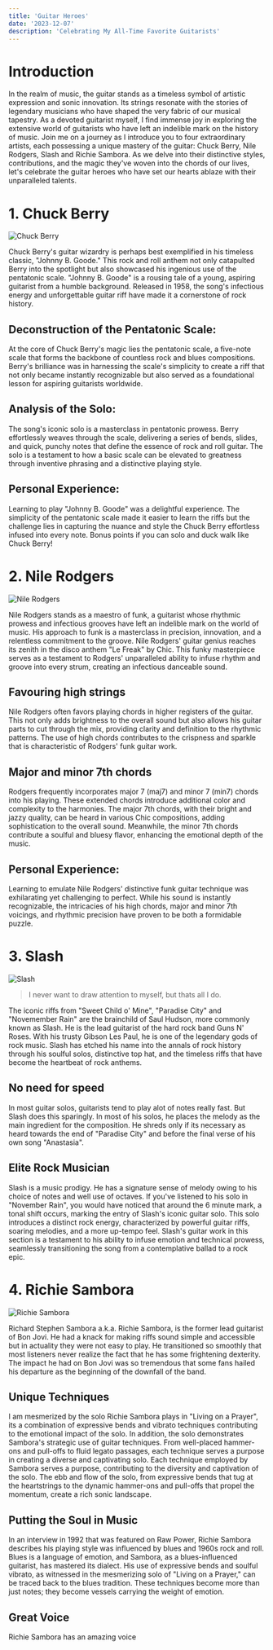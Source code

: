 ```yaml
---
title: 'Guitar Heroes'
date: '2023-12-07'
description: 'Celebrating My All-Time Favorite Guitarists'
---
```


# Introduction

In the realm of music, the guitar stands as a timeless symbol of artistic expression and sonic innovation. Its strings resonate with the stories of legendary musicians who have shaped the very fabric of our musical tapestry. As a devoted guitarist myself, I find immense joy in exploring the extensive world of guitarists who have left an indelible mark on the history of music. Join me on a journey as I introduce you to four extraordinary artists, each possessing a unique mastery of the guitar: Chuck Berry, Nile Rodgers, Slash and Richie Sambora. As we delve into their distinctive styles, contributions, and the magic they've woven into the chords of our lives, let's celebrate the guitar heroes who have set our hearts ablaze with their unparalleled talents.

# 1. Chuck Berry

![Chuck Berry](/images/blog/guitar-heroes/chuck-berry.webp)

Chuck Berry's guitar wizardry is perhaps best exemplified in his timeless classic, "Johnny B. Goode." This rock and roll anthem not only catapulted Berry into the spotlight but also showcased his ingenious use of the pentatonic scale. "Johnny B. Goode" is a rousing tale of a young, aspiring guitarist from a humble background. Released in 1958, the song's infectious energy and unforgettable guitar riff have made it a cornerstone of rock history.

## Deconstruction of the Pentatonic Scale:

At the core of Chuck Berry's magic lies the pentatonic scale, a five-note scale that forms the backbone of countless rock and blues compositions. Berry's brilliance was in harnessing the scale's simplicity to create a riff that not only became instantly recognizable but also served as a foundational lesson for aspiring guitarists worldwide.

## Analysis of the Solo:

The song's iconic solo is a masterclass in pentatonic prowess. Berry effortlessly weaves through the scale, delivering a series of bends, slides, and quick, punchy notes that define the essence of rock and roll guitar. The solo is a testament to how a basic scale can be elevated to greatness through inventive phrasing and a distinctive playing style.

## Personal Experience:

Learning to play "Johnny B. Goode" was a delightful experience. The simplicity of the pentatonic scale made it easier to learn the riffs but the challenge lies in capturing the nuance and style the Chuck Berry effortless infused into every note. Bonus points if you can solo and duck walk like Chuck Berry!

# 2. Nile Rodgers

![Nile Rodgers](/images/blog/guitar-heroes/nile-rodgers.jpeg)

Nile Rodgers stands as a maestro of funk, a guitarist whose rhythmic prowess and infectious grooves have left an indelible mark on the world of music. His approach to funk is a masterclass in precision, innovation, and a relentless commitment to the groove. Nile Rodgers' guitar genius reaches its zenith in the disco anthem "Le Freak" by Chic. This funky masterpiece serves as a testament to Rodgers' unparalleled ability to infuse rhythm and groove into every strum, creating an infectious danceable sound.

## Favouring high strings

Nile Rodgers often favors playing chords in higher registers of the guitar. This not only adds brightness to the overall sound but also allows his guitar parts to cut through the mix, providing clarity and definition to the rhythmic patterns. The use of high chords contributes to the crispness and sparkle that is characteristic of Rodgers' funk guitar work.

## Major and minor 7th chords

Rodgers frequently incorporates major 7 (maj7) and minor 7 (min7) chords into his playing. These extended chords introduce additional color and complexity to the harmonies. The major 7th chords, with their bright and jazzy quality, can be heard in various Chic compositions, adding sophistication to the overall sound. Meanwhile, the minor 7th chords contribute a soulful and bluesy flavor, enhancing the emotional depth of the music.

## Personal Experience:

Learning to emulate Nile Rodgers' distinctive funk guitar technique was exhilarating yet challenging to perfect. While his sound is instantly recognizable, the intricacies of his high chords, major and minor 7th voicings, and rhythmic precision have proven to be both a formidable puzzle.

# 3. Slash

![Slash](/images/blog/guitar-heroes/slash.jpeg)

> I never want to draw attention to myself, but thats all I do.

The iconic riffs from "Sweet Child o' Mine", "Paradise City" and "Novemember Rain" are the brainchild of Saul Hudson, more commonly known as Slash. He is the lead guitarist of the hard rock band Guns N' Roses. With his trusty Gibson Les Paul, he is one of the legendary gods of rock music. Slash has etched his name into the annals of rock history through his soulful solos, distinctive top hat, and the timeless riffs that have become the heartbeat of rock anthems.

## No need for speed

In most guitar solos, guitarists tend to play alot of notes really fast. But Slash does this sparingly. In most of his solos, he places the melody as the main ingredient for the composition. He shreds only if its necessary as heard towards the end of "Paradise City" and before the final verse of his own song "Anastasia".

## Elite Rock Musician

Slash is a music prodigy. He has a signature sense of melody owing to his choice of notes and well use of octaves. If you've listened to his solo in "November Rain", you would have noticed that around the 6 minute mark, a tonal shift occurs, marking the entry of Slash's iconic guitar solo. This solo introduces a distinct rock energy, characterized by powerful guitar riffs, soaring melodies, and a more up-tempo feel.
Slash's guitar work in this section is a testament to his ability to infuse emotion and technical prowess, seamlessly transitioning the song from a contemplative ballad to a rock epic.

# 4. Richie Sambora

![Richie Sambora](/images/blog/guitar-heroes/richie-sambora.jpeg)

Richard Stephen Sambora a.k.a. Richie Sambora, is the former lead guitarist of Bon Jovi. He had a knack for making riffs sound simple and accessible but in actuality they were not easy to play. He transitioned so smoothly that most listeners never realize the fact that he has some frightening dexterity. The impact he had on Bon Jovi was so tremendous that some fans hailed his departure as the beginning of the downfall of the band.

## Unique Techniques

I am mesmerized by the solo Richie Sambora plays in "Living on a Prayer", its a combination of expressive bends and vibrato techniques contributing to the emotional impact of the solo. In addition, the solo demonstrates Sambora's strategic use of guitar techniques. From well-placed hammer-ons and pull-offs to fluid legato passages, each technique serves a purpose in creating a diverse and captivating solo. Each technique employed by Sambora serves a purpose, contributing to the diversity and captivation of the solo. The ebb and flow of the solo, from expressive bends that tug at the heartstrings to the dynamic hammer-ons and pull-offs that propel the momentum, create a rich sonic landscape.

## Putting the Soul in Music

In an interview in 1992 that was featured on Raw Power, Richie Sambora describes his playing style was influenced by blues and 1960s rock and roll. Blues is a language of emotion, and Sambora, as a blues-influenced guitarist, has mastered its dialect. His use of expressive bends and soulful vibrato, as witnessed in the mesmerizing solo of "Living on a Prayer," can be traced back to the blues tradition. These techniques become more than just notes; they become vessels carrying the weight of emotion.

## Great Voice

Richie Sambora has an amazing voice
